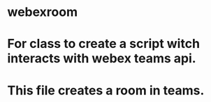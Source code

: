 # webexroom
# For class to create a script witch interacts with webex teams api. 
# This file creates a room in teams.
